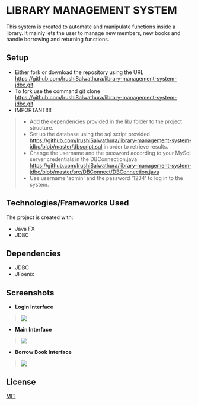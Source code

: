 # LIBRARY MANAGEMENT SYSTEM

This system is created to automate and manipulate functions inside a library. It mainly lets the user to manage new members, new books and handle borrowing and returning functions.

## Setup

* Either fork or download the repository using the URL <https://github.com/IrushiSalwathura/library-management-system-jdbc.git>
* To fork use the command git clone https://github.com/IrushiSalwathura/library-management-system-jdbc.git
* IMPORTANT!!!!
> - Add the dependencies provided in the lib/ folder to the project structure.
> - Set up the database using the sql script provided <https://github.com/IrushiSalwathura/library-management-system-jdbc/blob/master/dbscript.sql> in order to retrieve results.
> - Change the username and the password according to your MySql server credentials in the DBConnection.java <https://github.com/IrushiSalwathura/library-management-system-jdbc/blob/master/src/DBConnect/DBConnection.java>
> - Use username 'admin' and the password '1234' to log in to the system.

## Technologies/Frameworks Used

The project is created with:
* Java FX
* JDBC

## Dependencies

* JDBC
* JFoenix

## Screenshots
- **Login Interface**
>![][1]
- **Main Interface**
>![][2]
- **Borrow Book Interface**
>![][3]

[1]: https://github.com/IrushiSalwathura/library-management-system-jdbc/blob/master/src/assests/screenshots/lms-login.png
[2]: https://github.com/IrushiSalwathura/library-management-system-jdbc/blob/master/src/assests/screenshots/lms-welcome-page.png
[3]: https://github.com/IrushiSalwathura/library-management-system-jdbc/blob/master/src/assests/screenshots/lms-borrow.png


## License
[MIT](https://github.com/IrushiSalwathura/library-management-system-jdbc/blob/master/LICENSE.txt)




